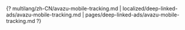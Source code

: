 {? multilang/zh-CN/avazu-mobile-tracking.md | localized/deep-linked-ads/avazu-mobile-tracking.md | pages/deep-linked-ads/avazu-mobile-tracking.md ?}
